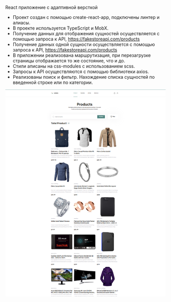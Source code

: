 React приложение с адаптивной версткой

- Проект создан с помощью create-react-app, подключены линтер и алиасы.
- В проекте используется TypeScript и MobX.
- Получение данных для отображения сущностей осуществляется с помощью запроса к API, https://fakestoreapi.com/products
- Получение данных одной сущности осуществляется с помощью запроса к API, https://fakestoreapi.com/products
- В приложении реализована маршрутизация, при перезагрузке страницы отображается то же состояние, что и до.
- Стили аписаны на css-modules с использованием scss.
- Запросы к API осуществляются с помощью библиотеки axios.
- Реализованы поиск и фильтр. Нахождение списка сущностей по введенной строке или по категории.

![App screenshot](./snapshot.png)
